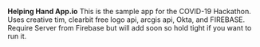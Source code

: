 

**Helping Hand App.io**
This is the sample app for the COVID-19 Hackathon.  Uses creative tim, clearbit free logo api, arcgis api, Okta, and FIREBASE. Require Server from Firebase but will add soon so hold tight if you want to run it.

